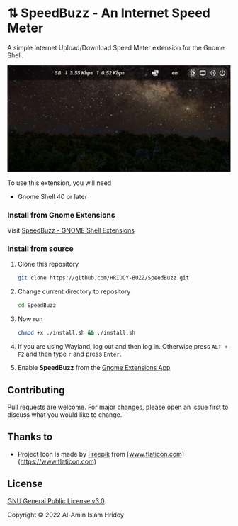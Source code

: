 # ⇅ SpeedBuzz - An Internet Speed Meter

A simple Internet Upload/Download Speed Meter extension for the Gnome Shell.

![Screenshot](screenshot.png)

To use this extension, you will need

- Gnome Shell 40 or later

### Install from Gnome Extensions

Visit [SpeedBuzz - GNOME Shell Extensions](https://extensions.gnome.org/extension/2980/SpeedBuzz) 

### Install from source

1. Clone this repository

   ```bash
   git clone https://github.com/HRIDOY-BUZZ/SpeedBuzz.git
   ```

2. Change current directory to repository

   ```bash
   cd SpeedBuzz
   ```

3. Now run

   ```bash
   chmod +x ./install.sh && ./install.sh
   ```

4. If you are using Wayland, log out and then log in. Otherwise press `ALT + F2` and then type `r` and press `Enter`.

6. Enable **SpeedBuzz** from the [Gnome Extensions App](https://gitlab.gnome.org/GNOME/gnome-shell/-/tree/HEAD/subprojects/extensions-app)

## Contributing

Pull requests are welcome. For major changes, please open an issue first to discuss what you would like to change.

## Thanks to

- Project Icon is made by [Freepik](https://www.flaticon.com/authors/eucalyp) from [www.flaticon.com](https://www.flaticon.com)

## License

[GNU General Public License v3.0](LICENSE)

Copyright © 2022 Al-Amin Islam Hridoy
